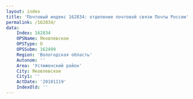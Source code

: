 ```yaml
---
layout: index
title: 'Почтовый индекс 162834: отделение почтовой связи Почты России'
permalink: /162834/
data:
    Index: 162834
    OPSName: Яковлевское
    OPSType: О
    OPSSubm: 162499
    Region: 'Вологодская область'
    Autonom: ''
    Area: 'Устюженский район'
    City: Яковлевское
    City1: ''
    ActDate: '20101119'
    IndexOld: ''
---
```

